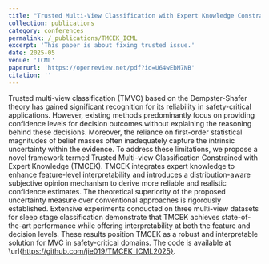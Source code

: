 ```yaml
---
title: "Trusted Multi-View Classification with Expert Knowledge Constraints"
collection: publications
category: conferences
permalink: /_publications/TMCEK_ICML
excerpt: 'This paper is about fixing trusted issue.'
date: 2025-05
venue: 'ICML'
paperurl: 'https://openreview.net/pdf?id=U64wEbM7NB'
citation: ''
---
```


Trusted multi-view classification (TMVC) based on the Dempster-Shafer theory has gained significant recognition for its reliability in safety-critical applications. However, existing methods predominantly focus on providing confidence levels for decision outcomes without explaining the reasoning behind these decisions.
Moreover, the reliance on first-order statistical magnitudes of belief masses often inadequately capture the intrinsic uncertainty within the evidence. 
To address these limitations, we propose a novel framework termed Trusted Multi-view Classification Constrained with Expert Knowledge (TMCEK). TMCEK integrates expert knowledge to enhance feature-level interpretability and introduces a distribution-aware subjective opinion mechanism to derive more reliable and realistic confidence estimates. The theoretical superiority of the proposed uncertainty measure over conventional approaches is rigorously established. Extensive experiments conducted on three multi-view datasets for sleep stage classification demonstrate that TMCEK achieves state-of-the-art performance while offering interpretability at both the feature and decision levels. These results position TMCEK as a robust and interpretable solution for MVC in safety-critical domains. The code is available at \url{https://github.com/jie019/TMCEK_ICML2025}.

